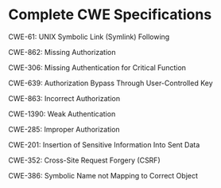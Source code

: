

# Complete CWE Specifications

CWE-61: UNIX Symbolic Link (Symlink) Following

CWE-862: Missing Authorization

CWE-306: Missing Authentication for Critical Function

CWE-639: Authorization Bypass Through User-Controlled Key

CWE-863: Incorrect Authorization

CWE-1390: Weak Authentication

CWE-285: Improper Authorization

CWE-201: Insertion of Sensitive Information Into Sent Data

CWE-352: Cross-Site Request Forgery (CSRF)

CWE-386: Symbolic Name not Mapping to Correct Object